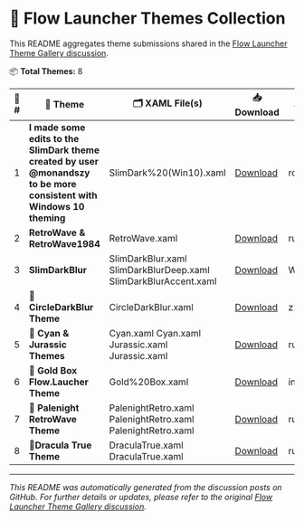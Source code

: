 # 🎨 Flow Launcher Themes Collection

This README aggregates theme submissions shared in the [Flow Launcher Theme Gallery discussion](https://github.com/Flow-Launcher/Flow.Launcher/discussions/1438).

📦 **Total Themes:** 8

| 🔢 # | 🎨 Theme | 🗂 XAML File(s) | 📥 Download | ✍️ Author | 🖼️ Preview |
|------|----------|------------------|--------------|------------|-----------|
| 1 | **I made some edits to the SlimDark theme created by user @monandszy to be more consistent with Windows 10 theming** | SlimDark%20(Win10).xaml | [Download](https://github.com/monandszy) | rottakore | ✅ |
| 2 | **RetroWave & RetroWave1984** | RetroWave.xaml | [Download](https://github.com/ruslanlap/RetroWaveTheme.FlowLa) | ruslanlap | ✅ |
| 3 | **SlimDarkBlur** | SlimDarkBlur.xaml SlimDarkBlurDeep.xaml SlimDarkBlurAccent.xaml | [Download](https://github.com/WhoSowSee/SlimDarkBlur.flow) | WhoSowSee | ✅ |
| 4 | **🎨 CircleDarkBlur Theme** | CircleDarkBlur.xaml | [Download](https://github.com/z1nc0r3/CircleDarkBlur.Flow-Launcher) | z1nc0r3 | ✅ |
| 5 | **🎨 Cyan & Jurassic Themes** | Cyan.xaml Cyan.xaml Jurassic.xaml Jurassic.xaml | [Download](https://github.com/ruslanlap/RetroWaveTheme.FlowLa/blob/master/Cyan.xaml) | ruslanlap | ✅ |
| 6 | **🎨 Gold Box Flow.Laucher Theme** | Gold%20Box.xaml | [Download](https://github.com/Flow-Launcher/Flow.Launcher) | indigofairyx | ✅ |
| 7 | **🎨 Palenight RetroWave Theme** | PalenightRetro.xaml PalenightRetro.xaml PalenightRetro.xaml | [Download](https://github.com/ruslanlap/RetroWaveTheme.FlowLa/raw/main/PalenightRetro.xaml) | ruslanlap | ✅ |
| 8 | **🎨Dracula True Theme** | DraculaTrue.xaml DraculaTrue.xaml | [Download](https://github.com/ruslanlap/RetroWaveTheme.FlowLa/raw/main/DraculaTrue.xaml) | ruslanlap | ✅ |

---

*This README was automatically generated from the discussion posts on GitHub. For further details or updates, please refer to the original [Flow Launcher Theme Gallery discussion](https://github.com/Flow-Launcher/Flow.Launcher/discussions/1438).*
